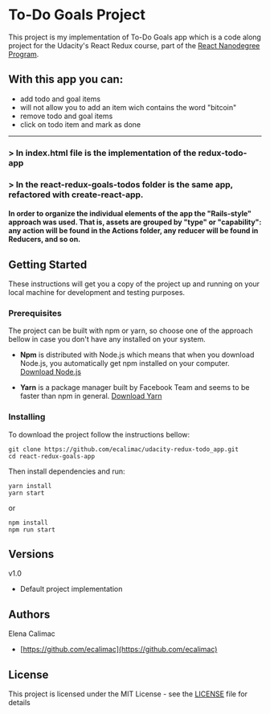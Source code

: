 # To-Do Goals Project

This project is my implementation of To-Do Goals app which is a code along project for the
Udacity's React Redux course, part of the [React Nanodegree Program](https://udacity.com/course/nd019).

## With this app you can:

- add todo and goal items
- will not allow you to add an item wich contains the word "bitcoin"
- remove todo and goal items
- click on todo item and mark as done

---

### > In index.html file is the implementation of the redux-todo-app

### > In the react-redux-goals-todos folder is the same app, refactored with create-react-app.

#### In order to organize the individual elements of the app the "Rails-style" approach was used. That is, assets are grouped by "type" or "capability": any action will be found in the Actions folder, any reducer will be found in Reducers, and so on.

## Getting Started

These instructions will get you a copy of the project up and running on your local machine for development and testing purposes.

### Prerequisites

The project can be built with npm or yarn, so choose one of the approach bellow in case you don't have any installed on your system.

- **Npm** is distributed with Node.js which means that when you download Node.js, you automatically get npm installed on your computer. [Download Node.js](https://nodejs.org/en/download/)

- **Yarn** is a package manager built by Facebook Team and seems to be faster than npm in general. [Download Yarn](https://yarnpkg.com/en/docs/install)

### Installing

To download the project follow the instructions bellow:

```
git clone https://github.com/ecalimac/udacity-redux-todo_app.git
cd react-redux-goals-app
```

Then install dependencies and run:

```
yarn install
yarn start
```

or

```
npm install
npm run start
```

## Versions

v1.0

- Default project implementation

## Authors

Elena Calimac

- [https://github.com/ecalimac](https://github.com/ecalimac)

## License

This project is licensed under the MIT License - see the [LICENSE](LICENSE) file for details

